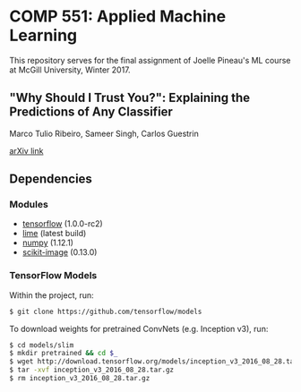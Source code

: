 # COMP 551: Applied Machine Learning
This repository serves for the final assignment of Joelle Pineau's ML course at McGill University, Winter 2017.

## "Why Should I Trust You?": Explaining the Predictions of Any Classifier
Marco Tulio Ribeiro, Sameer Singh, Carlos Guestrin

[arXiv link](https://arxiv.org/abs/1602.04938)

## Dependencies
### Modules
* [tensorflow](https://www.tensorflow.org/versions/r0.10/get_started/os_setup) (1.0.0-rc2)
* [lime](https://github.com/marcotcr/lime) (latest build)
* [numpy](https://www.scipy.org/scipylib/download.html) (1.12.1)
* [scikit-image](http://scikit-image.org/download.html) (0.13.0)

### TensorFlow Models
Within the project, run:
```sh
$ git clone https://github.com/tensorflow/models
```
To download weights for pretrained ConvNets (e.g. Inception v3), run:
```sh
$ cd models/slim 
$ mkdir pretrained && cd $_
$ wget http://download.tensorflow.org/models/inception_v3_2016_08_28.tar.gz
$ tar -xvf inception_v3_2016_08_28.tar.gz
$ rm inception_v3_2016_08_28.tar.gz
```
